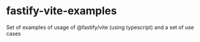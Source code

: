 # fastify-vite-examples

Set of examples of usage of @fastify/vite (using typescript) and a set of use cases

